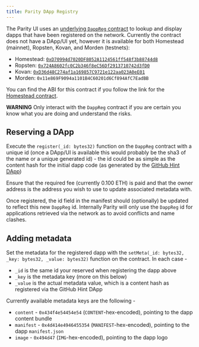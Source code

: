 ```yaml
---
title: Parity DApp Registry
---
```


The Parity UI uses an [underlying `DappReg` contract](https://github.com/parity-contracts/dapp-registry/blob/master/contracts/DappReg.sol) to lookup and display dapps that have been registered on the network. Currently the contract does not have a DApp/UI yet, however it is available for both Homestead (mainnet), Ropsten, Kovan, and Morden (testnets):

* Homestead: [`0xD70994d7020DF8052A1124561ff548f3b88744d8`](https://etherscan.io/address/0xD70994d7020DF8052A1124561ff548f3b88744d8#code)
* Ropsten: [`0x724A8602fc0C2b346f8eC56Df2913710742d3fD0`](https://testnet.etherscan.io/address/0x724A8602fc0C2b346f8eC56Df2913710742d3fD0)
* Kovan: [`0xD36d48C274af1a169857C9721e122aa023A0eE01`](https://kovan.etherscan.io/address/0xD36d48C274af1a169857C9721e122aa023A0eE01)
* Morden: `0x11e869F9094a1101B4C60201d6Cf894AfC7EadBB`

You can find the ABI for this contract if you follow the link for the [Homestead contract](https://etherscan.io/address/0xD70994d7020DF8052A1124561ff548f3b88744d8#code).

**WARNING** Only interact with the `DappReg` contract if you are certain you know what you are doing and understand the risks.

## Reserving a DApp

Execute the `register(_id: bytes32)` function on the `DappReg` contract with a unique id (once a DApp/UI is available this would probably be the sha3 of the name or a unique generated id) - the id could be as simple as the content hash for the initial dapp code (as generated by the [GitHub Hint DApp](Parity-Github-Hint))

Ensure that the required fee (currently 0.100 ETH) is paid and that the owner address is the address you wish to use to update associated metadata with.

Once registered, the id field in the manifest should (optionally) be updated to reflect this new `DappReg` id. Internally Parity will only use the `DappReg` id for applications retrieved via the network as to avoid conflicts and name clashes.

## Adding metadata

Set the metadata for the registered dapp with the `setMeta(_id: bytes32, _key: bytes32, _value: bytes32)` function on the contract. In each case -

- `_id` is the same id your reserved when registering the dapp above
- `_key` is the metadata key (more on this below)
- `_value` is the actual metadata value, which is a content hash as registered via the GitHub Hint DApp

Currently available metadata keys are the following -

- `content` - `0x434f4e54454e54` (`CONTENT`-hex-encoded), pointing to the dapp content bundle
- `manifest` - `0x4d414e4946455354` (`MANIFEST`-hex-encoded), pointing to the dapp `manifest.json`
- `image` - `0x494d47` (`IMG`-hex-encoded), pointing to the dapp logo
